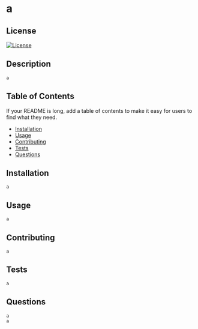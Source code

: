 
# a
## License
[![License](https://img.shields.io/badge/License-Boost_1.0-lightblue.svg)](https://www.boost.org/LICENSE_1_0.txt)
## Description
    a

## Table of Contents

If your README is long, add a table of contents to make it easy for users to find what they need.

- [Installation](#installation)
- [Usage](#usage)
- [Contributing](#contributing)
- [Tests](#tests)
- [Questions](#questions)

## Installation
    a

## Usage
    a

## Contributing
    a

## Tests
    a

 ## Questions
    a
    a
    